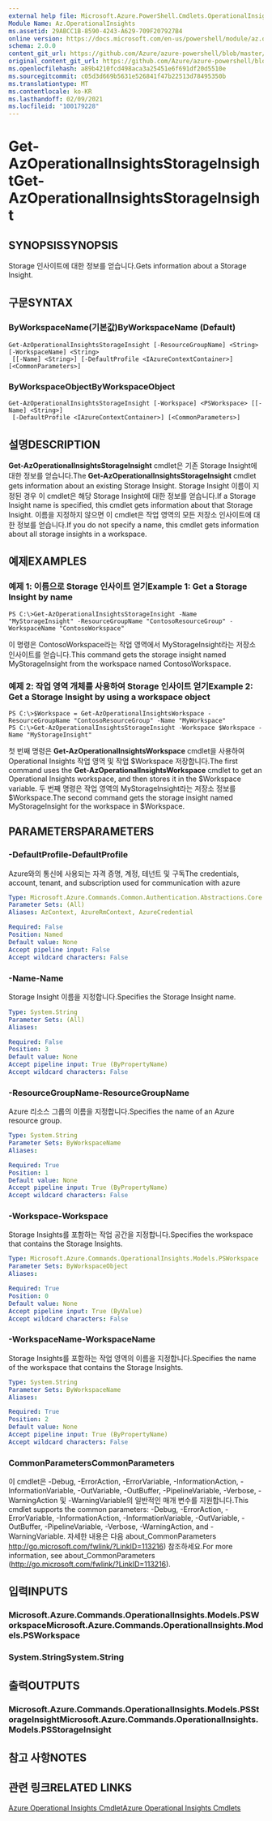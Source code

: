 ```yaml
---
external help file: Microsoft.Azure.PowerShell.Cmdlets.OperationalInsights.dll-Help.xml
Module Name: Az.OperationalInsights
ms.assetid: 29ABCC1B-8590-4243-A629-709F207927B4
online version: https://docs.microsoft.com/en-us/powershell/module/az.operationalinsights/get-azoperationalinsightsstorageinsight
schema: 2.0.0
content_git_url: https://github.com/Azure/azure-powershell/blob/master/src/OperationalInsights/OperationalInsights/help/Get-AzOperationalInsightsStorageInsight.md
original_content_git_url: https://github.com/Azure/azure-powershell/blob/master/src/OperationalInsights/OperationalInsights/help/Get-AzOperationalInsightsStorageInsight.md
ms.openlocfilehash: a89b4210fcd498aca3a25451e6f691df20d5510e
ms.sourcegitcommit: c05d3d669b5631e526841f47b22513d78495350b
ms.translationtype: MT
ms.contentlocale: ko-KR
ms.lasthandoff: 02/09/2021
ms.locfileid: "100179228"
---
```

# <span data-ttu-id="0117e-101">Get-AzOperationalInsightsStorageInsight</span><span class="sxs-lookup"><span data-stu-id="0117e-101">Get-AzOperationalInsightsStorageInsight</span></span>

## <span data-ttu-id="0117e-102">SYNOPSIS</span><span class="sxs-lookup"><span data-stu-id="0117e-102">SYNOPSIS</span></span>
<span data-ttu-id="0117e-103">Storage 인사이트에 대한 정보를 얻습니다.</span><span class="sxs-lookup"><span data-stu-id="0117e-103">Gets information about a Storage Insight.</span></span>

## <span data-ttu-id="0117e-104">구문</span><span class="sxs-lookup"><span data-stu-id="0117e-104">SYNTAX</span></span>

### <span data-ttu-id="0117e-105">ByWorkspaceName(기본값)</span><span class="sxs-lookup"><span data-stu-id="0117e-105">ByWorkspaceName (Default)</span></span>
```
Get-AzOperationalInsightsStorageInsight [-ResourceGroupName] <String> [-WorkspaceName] <String>
 [[-Name] <String>] [-DefaultProfile <IAzureContextContainer>] [<CommonParameters>]
```

### <span data-ttu-id="0117e-106">ByWorkspaceObject</span><span class="sxs-lookup"><span data-stu-id="0117e-106">ByWorkspaceObject</span></span>
```
Get-AzOperationalInsightsStorageInsight [-Workspace] <PSWorkspace> [[-Name] <String>]
 [-DefaultProfile <IAzureContextContainer>] [<CommonParameters>]
```

## <span data-ttu-id="0117e-107">설명</span><span class="sxs-lookup"><span data-stu-id="0117e-107">DESCRIPTION</span></span>
<span data-ttu-id="0117e-108">**Get-AzOperationalInsightsStorageInsight** cmdlet은 기존 Storage Insight에 대한 정보를 얻습니다.</span><span class="sxs-lookup"><span data-stu-id="0117e-108">The **Get-AzOperationalInsightsStorageInsight** cmdlet gets information about an existing Storage Insight.</span></span>
<span data-ttu-id="0117e-109">Storage Insight 이름이 지정된 경우 이 cmdlet은 해당 Storage Insight에 대한 정보를 얻습니다.</span><span class="sxs-lookup"><span data-stu-id="0117e-109">If a Storage Insight name is specified, this cmdlet gets information about that Storage Insight.</span></span>
<span data-ttu-id="0117e-110">이름을 지정하지 않으면 이 cmdlet은 작업 영역의 모든 저장소 인사이트에 대한 정보를 얻습니다.</span><span class="sxs-lookup"><span data-stu-id="0117e-110">If you do not specify a name, this cmdlet gets information about all storage insights in a workspace.</span></span>

## <span data-ttu-id="0117e-111">예제</span><span class="sxs-lookup"><span data-stu-id="0117e-111">EXAMPLES</span></span>

### <span data-ttu-id="0117e-112">예제 1: 이름으로 Storage 인사이트 얻기</span><span class="sxs-lookup"><span data-stu-id="0117e-112">Example 1: Get a Storage Insight by name</span></span>
```
PS C:\>Get-AzOperationalInsightsStorageInsight -Name "MyStorageInsight" -ResourceGroupName "ContosoResourceGroup" -WorkspaceName "ContosoWorkspace"
```

<span data-ttu-id="0117e-113">이 명령은 ContosoWorkspace라는 작업 영역에서 MyStorageInsight라는 저장소 인사이트를 얻습니다.</span><span class="sxs-lookup"><span data-stu-id="0117e-113">This command gets the storage insight named MyStorageInsight from the workspace named ContosoWorkspace.</span></span>

### <span data-ttu-id="0117e-114">예제 2: 작업 영역 개체를 사용하여 Storage 인사이트 얻기</span><span class="sxs-lookup"><span data-stu-id="0117e-114">Example 2: Get a Storage Insight by using a workspace object</span></span>
```
PS C:\>$Workspace = Get-AzOperationalInsightsWorkspace -ResourceGroupName "ContosoResourceGroup" -Name "MyWorkspace"
PS C:\>Get-AzOperationalInsightsStorageInsight -Workspace $Workspace -Name "MyStorageInsight"
```

<span data-ttu-id="0117e-115">첫 번째 명령은 **Get-AzOperationalInsightsWorkspace** cmdlet을 사용하여 Operational Insights 작업 영역 및 작업 $Workspace 저장합니다.</span><span class="sxs-lookup"><span data-stu-id="0117e-115">The first command uses the **Get-AzOperationalInsightsWorkspace** cmdlet to get an Operational Insights workspace, and then stores it in the $Workspace variable.</span></span>
<span data-ttu-id="0117e-116">두 번째 명령은 작업 영역의 MyStorageInsight라는 저장소 정보를 $Workspace.</span><span class="sxs-lookup"><span data-stu-id="0117e-116">The second command gets the storage insight named MyStorageInsight for the workspace in $Workspace.</span></span>

## <span data-ttu-id="0117e-117">PARAMETERS</span><span class="sxs-lookup"><span data-stu-id="0117e-117">PARAMETERS</span></span>

### <span data-ttu-id="0117e-118">-DefaultProfile</span><span class="sxs-lookup"><span data-stu-id="0117e-118">-DefaultProfile</span></span>
<span data-ttu-id="0117e-119">Azure와의 통신에 사용되는 자격 증명, 계정, 테넌트 및 구독</span><span class="sxs-lookup"><span data-stu-id="0117e-119">The credentials, account, tenant, and subscription used for communication with azure</span></span>

```yaml
Type: Microsoft.Azure.Commands.Common.Authentication.Abstractions.Core.IAzureContextContainer
Parameter Sets: (All)
Aliases: AzContext, AzureRmContext, AzureCredential

Required: False
Position: Named
Default value: None
Accept pipeline input: False
Accept wildcard characters: False
```

### <span data-ttu-id="0117e-120">-Name</span><span class="sxs-lookup"><span data-stu-id="0117e-120">-Name</span></span>
<span data-ttu-id="0117e-121">Storage Insight 이름을 지정합니다.</span><span class="sxs-lookup"><span data-stu-id="0117e-121">Specifies the Storage Insight name.</span></span>

```yaml
Type: System.String
Parameter Sets: (All)
Aliases:

Required: False
Position: 3
Default value: None
Accept pipeline input: True (ByPropertyName)
Accept wildcard characters: False
```

### <span data-ttu-id="0117e-122">-ResourceGroupName</span><span class="sxs-lookup"><span data-stu-id="0117e-122">-ResourceGroupName</span></span>
<span data-ttu-id="0117e-123">Azure 리소스 그룹의 이름을 지정합니다.</span><span class="sxs-lookup"><span data-stu-id="0117e-123">Specifies the name of an Azure resource group.</span></span>

```yaml
Type: System.String
Parameter Sets: ByWorkspaceName
Aliases:

Required: True
Position: 1
Default value: None
Accept pipeline input: True (ByPropertyName)
Accept wildcard characters: False
```

### <span data-ttu-id="0117e-124">-Workspace</span><span class="sxs-lookup"><span data-stu-id="0117e-124">-Workspace</span></span>
<span data-ttu-id="0117e-125">Storage Insights를 포함하는 작업 공간을 지정합니다.</span><span class="sxs-lookup"><span data-stu-id="0117e-125">Specifies the workspace that contains the Storage Insights.</span></span>

```yaml
Type: Microsoft.Azure.Commands.OperationalInsights.Models.PSWorkspace
Parameter Sets: ByWorkspaceObject
Aliases:

Required: True
Position: 0
Default value: None
Accept pipeline input: True (ByValue)
Accept wildcard characters: False
```

### <span data-ttu-id="0117e-126">-WorkspaceName</span><span class="sxs-lookup"><span data-stu-id="0117e-126">-WorkspaceName</span></span>
<span data-ttu-id="0117e-127">Storage Insights를 포함하는 작업 영역의 이름을 지정합니다.</span><span class="sxs-lookup"><span data-stu-id="0117e-127">Specifies the name of the workspace that contains the Storage Insights.</span></span>

```yaml
Type: System.String
Parameter Sets: ByWorkspaceName
Aliases:

Required: True
Position: 2
Default value: None
Accept pipeline input: True (ByPropertyName)
Accept wildcard characters: False
```

### <span data-ttu-id="0117e-128">CommonParameters</span><span class="sxs-lookup"><span data-stu-id="0117e-128">CommonParameters</span></span>
<span data-ttu-id="0117e-129">이 cmdlet은 -Debug, -ErrorAction, -ErrorVariable, -InformationAction, -InformationVariable, -OutVariable, -OutBuffer, -PipelineVariable, -Verbose, -WarningAction 및 -WarningVariable의 일반적인 매개 변수를 지원합니다.</span><span class="sxs-lookup"><span data-stu-id="0117e-129">This cmdlet supports the common parameters: -Debug, -ErrorAction, -ErrorVariable, -InformationAction, -InformationVariable, -OutVariable, -OutBuffer, -PipelineVariable, -Verbose, -WarningAction, and -WarningVariable.</span></span> <span data-ttu-id="0117e-130">자세한 내용은 다음 about_CommonParameters http://go.microsoft.com/fwlink/?LinkID=113216) 참조하세요.</span><span class="sxs-lookup"><span data-stu-id="0117e-130">For more information, see about_CommonParameters (http://go.microsoft.com/fwlink/?LinkID=113216).</span></span>

## <span data-ttu-id="0117e-131">입력</span><span class="sxs-lookup"><span data-stu-id="0117e-131">INPUTS</span></span>

### <span data-ttu-id="0117e-132">Microsoft.Azure.Commands.OperationalInsights.Models.PSWorkspace</span><span class="sxs-lookup"><span data-stu-id="0117e-132">Microsoft.Azure.Commands.OperationalInsights.Models.PSWorkspace</span></span>

### <span data-ttu-id="0117e-133">System.String</span><span class="sxs-lookup"><span data-stu-id="0117e-133">System.String</span></span>

## <span data-ttu-id="0117e-134">출력</span><span class="sxs-lookup"><span data-stu-id="0117e-134">OUTPUTS</span></span>

### <span data-ttu-id="0117e-135">Microsoft.Azure.Commands.OperationalInsights.Models.PSStorageInsight</span><span class="sxs-lookup"><span data-stu-id="0117e-135">Microsoft.Azure.Commands.OperationalInsights.Models.PSStorageInsight</span></span>

## <span data-ttu-id="0117e-136">참고 사항</span><span class="sxs-lookup"><span data-stu-id="0117e-136">NOTES</span></span>

## <span data-ttu-id="0117e-137">관련 링크</span><span class="sxs-lookup"><span data-stu-id="0117e-137">RELATED LINKS</span></span>

[<span data-ttu-id="0117e-138">Azure Operational Insights Cmdlet</span><span class="sxs-lookup"><span data-stu-id="0117e-138">Azure Operational Insights Cmdlets</span></span>](./Az.OperationalInsights.md)



